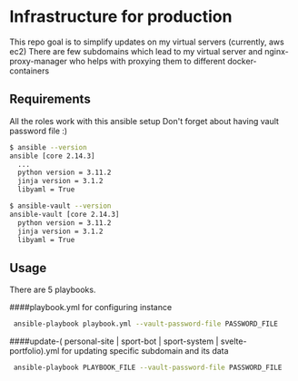 # Infrastructure for production

This repo goal is to simplify updates on my virtual servers (currently, aws ec2)
There are few subdomains which lead to my virtual server and nginx-proxy-manager who helps with proxying them to different docker-containers


## Requirements
All the roles work with this ansible setup
Don't forget about having vault password file :)
```bash
$ ansible --version
ansible [core 2.14.3]
  ...
  python version = 3.11.2
  jinja version = 3.1.2
  libyaml = True

$ ansible-vault --version
ansible-vault [core 2.14.3]
  python version = 3.11.2 
  jinja version = 3.1.2
  libyaml = True

```

## Usage
There are 5 playbooks.

####playbook.yml 
for configuring instance
```bash
 ansible-playbook playbook.yml --vault-password-file PASSWORD_FILE
```

####update-( personal-site | sport-bot | sport-system | svelte-portfolio).yml
for updating specific subdomain and its data
```bash
 ansible-playbook PLAYBOOK_FILE --vault-password-file PASSWORD_FILE
```
